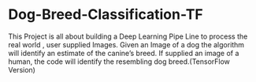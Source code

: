 # Dog-Breed-Classification-TF
This Project is all about building a Deep Learning Pipe Line to process the real world , user supplied Images. Given an Image of a dog the algorithm will identify an estimate of the canine’s breed. If supplied an image of a human, the code will identify the resembling dog breed.(TensorFlow Version) 
